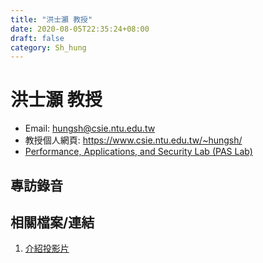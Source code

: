 ```yaml
---
title: "洪士灝 教授"
date: 2020-08-05T22:35:24+08:00
draft: false
category: Sh_hung
---
```


# 洪士灝 教授

- Email: [hungsh@csie.ntu.edu.tw](mailto:hungsh@csie.ntu.edu.tw)
- 教授個人網頁: https://www.csie.ntu.edu.tw/~hungsh/
- [Performance, Applications, and Security Lab (PAS Lab)](http://pas.csie.ntu.edu.tw/wiki/)

## 專訪錄音

<!-- {{< audio mp3="/bruh.mp3" >}} -->

## 相關檔案/連結
1. [介紹投影片](https://drive.google.com/file/d/1pI6l0rgXwjvu4xR_t4ZSairGhOsTOIyH/view?usp=sharing)
